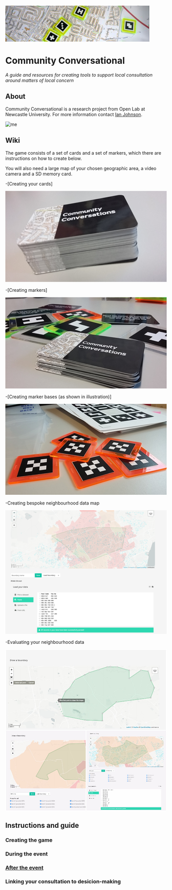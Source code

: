 ![image](cropped-p1230474.jpg)

# Community Conversational
_A guide and resources for creating tools to support local consultation around matters of local concern_

 
## About
Community Conversational is a research project from Open Lab at Newcastle University. For more information contact [Ian Johnson](mailto:i.g.johnson1@newcastle.ac.uk).

![me](P1220477.JPG) 

## Wiki
The game consists of a set of cards and a set of markers, which there are instructions on how to create below.

You will also need a large map of your chosen geographic area, a video camera and a SD memory card.

-[Creating your cards]

![cards](20160408_151933.jpg)

-[Creating markers]

![markers](20160408_120142.jpg)

-[Creating marker bases (as shown in illustration)]

![marker base](20160407_160450.jpg)

-Creating bespoke neighbourhood data map

![Uploading media](add_own_data_figure5.png)

-Evaluating your neighbourhood data

![Evaluating your neighbourhood data](CHI%202018%20Fig%203%204%205_anon.jpg) 


## Instructions and guide

### Creating the game 

### During the event

### [After the event](https://communityconversational.wordpress.com/2017/10/25/featured-content/)

### Linking your consultation to desicion-making
